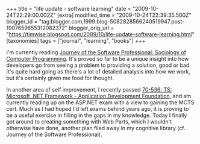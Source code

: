 +++
title = "life update - software learning"
date = "2009-10-24T22:29:00.002Z"
[extra]
modified_time = "2009-10-24T22:39:35.500Z"
blogger_id = "tag:blogger.com,1999:blog-5082828566240519947.post-1907659655312082372"
blogger_orig_url = "https://timwise.blogspot.com/2009/10/life-update-software-learning.html"
[taxonomies]
tags = ["journal", "learning", "books"]
+++

I'm currently reading [Journey of the Software Professional: Sociology of Computer Programming](http://www.amazon.co.uk/Journey-Software-Professional-Sociology-Programming/dp/0132366134). It's proved so far to be a unique insight into how developers go from seeing a problem to providing a solution, good or bad. It's quite hard going as there's a lot of detailed analysis into how we work, but it's certainly given me food for thought.  

In another area of self improvement, I recently passed [70-536: TS: Microsoft .NET Framework - Application Development Foundation](http://www.microsoft.com/learning/en/us/Exam.aspx?ID=70-536&Locale=en-us), and am currently reading up on the ASP.NET exam with a view to gaining the MCTS cert. Much as I had hoped I'd left exams behind years ago, it is proving to be a useful exercise in filling in the gaps in my knowledge. Today I finally got around to creating something with Web Parts, which I wouldn't otherwise have done, another plan filed away in my cognitive library (cf. Journey of the Software Professional).
